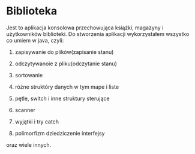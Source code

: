 # Biblioteka

Jest to aplikacja konsolowa przechowująca książki, magazyny i użytkowników biblioteki.
Do stworzenia aplikacji wykorzystałem wszystko co umiem w java, czyli:

1. zapisywanie do plików(zapisanie stanu)

2. odczytywanoie z pliku(odczytanie stanu)

3. sortowanie

4. różne struktóry danych w tym mape i liste

5. pętle, switch i inne struktury sterujące

6. scanner

7. wyjątki i try catch 

8. polimorfizm dziedziczenie interfejsy 

oraz wiele innych.


